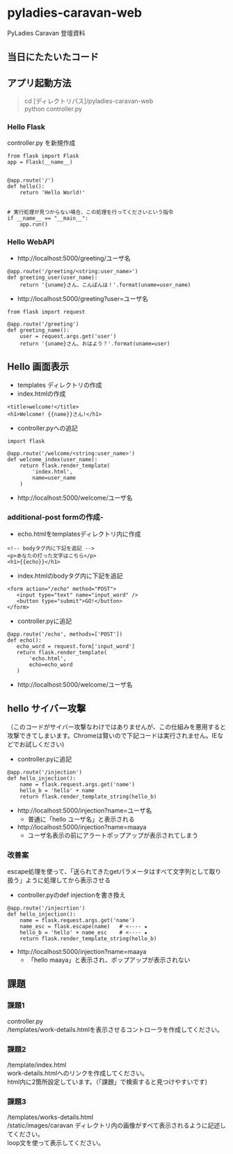 # pyladies-caravan-web
PyLadies Caravan 登壇資料

## 当日にたたいたコード

## アプリ起動方法
> cd [ディレクトリパス]/pyladies-caravan-web    
> python controller.py

### Hello Flask
controller.py を新規作成
```
from flask import Flask
app = Flask(__name__)


@app.route('/')
def hello():
    return 'Hello World!'
    

# 実行処理が見つからない場合、この処理を行ってくださいという指令
if __name__ == "__main__":
    app.run()
```

### Hello WebAPI
- http://localhost:5000/greeting/ユーザ名
```
@app.route('/greeting/<string:user_name>')
def greeting_user(user_name):
    return '{uname}さん、こんばんは！'.format(uname=user_name)
```

- http://localhost:5000/greeting?user=ユーザ名
```
from flask import request

@app.route('/greeting')
def greeting_name():
    user = request.args.get('user')
    return '{uname}さん、おはよう？'.format(uname=user)
```

## Hello 画面表示
- templates ディレクトリの作成
- index.htmlの作成
```
<title>welcome!</title>
<h1>Welcome! {{name}}さん!</h1>
```

- controller.pyへの追記
```
import flask

@app.route('/welcome/<string:user_name>')
def welcome_index(user_name):
    return flask.render_template(
        'index.html',
        name=user_name
    )
```

- http://localhost:5000/welcome/ユーザ名

### additional-post formの作成-
- echo.htmlをtemplatesディレクトリ内に作成
```
<!-- bodyタグ内に下記を追記 -->
<p>あなたの打った文字はこちら</p>
<h1>{{echo}}</h1>
```

- index.htmlのbodyタグ内に下記を追記
```
<form action="/echo" method="POST">
   <input type="text" name="input_word" />
   <button type="submit">GO!</button>
</form>
```

- controller.pyに追記
```
@app.route('/echo', methods=['POST'])
def echo():
   echo_word = request.form['input_word']
   return flask.render_template(
       'echo.html',
       echo=echo_word
   )
```

- http://localhost:5000/welcome/ユーザ名

## hello サイバー攻撃
（このコードがサイバー攻撃なわけではありませんが、この仕組みを悪用すると攻撃できてしまいます。Chromeは賢いので下記コードは実行されません。IEなどでお試しください)    
- controller.pyに追記
```
@app.route('/injection')
def hello_injection():
    name = flask.request.args.get('name')
    hello_b = 'hello' + name
    return flask.render_template_string(hello_b)
```
- http://localhost:5000/injection?name=ユーザ名
  - 普通に「hello ユーザ名」と表示される
- http://localhost:5000/injection?name=maaya<script>alert("hack")</script>
  - ユーザ名表示の前にアラートポップアップが表示されてしまう

### 改善案
escape処理を使って、「送られてきたgetパラメータはすべて文字列として取り扱う」ように処理してから表示させる    
- controller.pyのdef injectionを書き換え
```
@app.route('/injecrtion')
def hello_injection():
    name = flask.request.args.get('name')
    name_esc = flask.escape(name)   # <---- ★
    hello_b = 'hello' + name_esc    # <---- ★
    return flask.render_template_string(hello_b)
```

- http://localhost:5000/injection?name=maaya<script>alert("hack")</script>
  - 「hello maaya<script>alert("hack")</script>」と表示され、ポップアップが表示されない


## 課題
### 課題1
controller.py    
/templates/work-details.htmlを表示させるコントローラを作成してください。    

### 課題2
/template/index.html    
work-details.htmlへのリンクを作成してください。    
html内に2箇所設定しています。（「課題」で検索すると見つけやすいです)

### 課題3
/templates/works-details.html    
/static/images/caravan ディレクトリ内の画像がすべて表示されるように記述してください。    
loop文を使って表示してください。    
